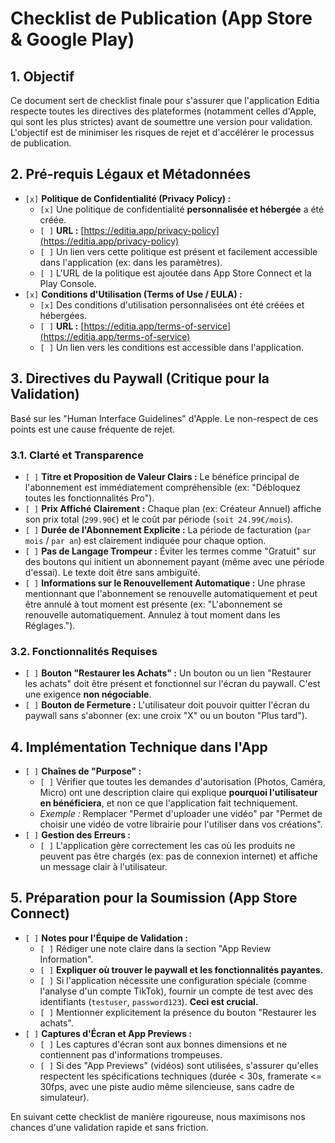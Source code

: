 # Checklist de Publication (App Store & Google Play)

## 1. Objectif

Ce document sert de checklist finale pour s'assurer que l'application Editia respecte toutes les directives des plateformes (notamment celles d'Apple, qui sont les plus strictes) avant de soumettre une version pour validation. L'objectif est de minimiser les risques de rejet et d'accélérer le processus de publication.

## 2. Pré-requis Légaux et Métadonnées

*   `[x]` **Politique de Confidentialité (Privacy Policy) :**
    *   `[x]` Une politique de confidentialité **personnalisée et hébergée** a été créée.
    *   `[ ]` **URL :** [https://editia.app/privacy-policy](https://editia.app/privacy-policy)
    *   `[ ]` Un lien vers cette politique est présent et facilement accessible dans l'application (ex: dans les paramètres).
    *   `[ ]` L'URL de la politique est ajoutée dans App Store Connect et la Play Console.
*   `[x]` **Conditions d'Utilisation (Terms of Use / EULA) :**
    *   `[x]` Des conditions d'utilisation personnalisées ont été créées et hébergées.
    *   `[ ]` **URL :** [https://editia.app/terms-of-service](https://editia.app/terms-of-service)
    *   `[ ]` Un lien vers les conditions est accessible dans l'application.

## 3. Directives du Paywall (Critique pour la Validation)

Basé sur les "Human Interface Guidelines" d'Apple. Le non-respect de ces points est une cause fréquente de rejet.

### 3.1. Clarté et Transparence

*   `[ ]` **Titre et Proposition de Valeur Clairs :** Le bénéfice principal de l'abonnement est immédiatement compréhensible (ex: "Débloquez toutes les fonctionnalités Pro").
*   `[ ]` **Prix Affiché Clairement :** Chaque plan (ex: Créateur Annuel) affiche son prix total (`299.90€`) et le coût par période (`soit 24.99€/mois`).
*   `[ ]` **Durée de l'Abonnement Explicite :** La période de facturation (`par mois` / `par an`) est clairement indiquée pour chaque option.
*   `[ ]` **Pas de Langage Trompeur :** Éviter les termes comme "Gratuit" sur des boutons qui initient un abonnement payant (même avec une période d'essai). Le texte doit être sans ambiguïté.
*   `[ ]` **Informations sur le Renouvellement Automatique :** Une phrase mentionnant que l'abonnement se renouvelle automatiquement et peut être annulé à tout moment est présente (ex: "L'abonnement se renouvelle automatiquement. Annulez à tout moment dans les Réglages.").

### 3.2. Fonctionnalités Requises

*   `[ ]` **Bouton "Restaurer les Achats" :** Un bouton ou un lien "Restaurer les achats" doit être présent et fonctionnel sur l'écran du paywall. C'est une exigence **non négociable**.
*   `[ ]` **Bouton de Fermeture :** L'utilisateur doit pouvoir quitter l'écran du paywall sans s'abonner (ex: une croix "X" ou un bouton "Plus tard").

## 4. Implémentation Technique dans l'App

*   `[ ]` **Chaînes de "Purpose" :**
    *   `[ ]` Vérifier que toutes les demandes d'autorisation (Photos, Caméra, Micro) ont une description claire qui explique **pourquoi l'utilisateur en bénéficiera**, et non ce que l'application fait techniquement.
    *   *Exemple :* Remplacer "Permet d'uploader une vidéo" par "Permet de choisir une vidéo de votre librairie pour l'utiliser dans vos créations".
*   `[ ]` **Gestion des Erreurs :**
    *   `[ ]` L'application gère correctement les cas où les produits ne peuvent pas être chargés (ex: pas de connexion internet) et affiche un message clair à l'utilisateur.

## 5. Préparation pour la Soumission (App Store Connect)

*   `[ ]` **Notes pour l'Équipe de Validation :**
    *   `[ ]` Rédiger une note claire dans la section "App Review Information".
    *   `[ ]` **Expliquer où trouver le paywall et les fonctionnalités payantes.**
    *   `[ ]` Si l'application nécessite une configuration spéciale (comme l'analyse d'un compte TikTok), fournir un compte de test avec des identifiants (`testuser`, `password123`). **Ceci est crucial.**
    *   `[ ]` Mentionner explicitement la présence du bouton "Restaurer les achats".
*   `[ ]` **Captures d'Écran et App Previews :**
    *   `[ ]` Les captures d'écran sont aux bonnes dimensions et ne contiennent pas d'informations trompeuses.
    *   `[ ]` Si des "App Previews" (vidéos) sont utilisées, s'assurer qu'elles respectent les spécifications techniques (durée < 30s, framerate <= 30fps, avec une piste audio même silencieuse, sans cadre de simulateur).

En suivant cette checklist de manière rigoureuse, nous maximisons nos chances d'une validation rapide et sans friction.
